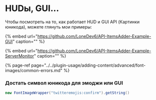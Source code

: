# HUDы, GUI...

Чтобы посмотреть на то, как работает HUD и GUI API \(Картинки юникода\), можете глянуть мои примеры:

{% embed url="https://github.com/LoneDev6/API-ItemsAdder-Example-GUI" caption="" %}

{% embed url="https://github.com/LoneDev6/API-ItemsAdder-Example-ServerMonitor" caption="" %}

{% page-ref page="../../plugin-usage/adding-content/advanced/font-images/common-errors.md" %}

### Достать символ юникода для эмоджи или GUI

```java
new FontImageWrapper("twitteremojis:confirm").getString()
```

